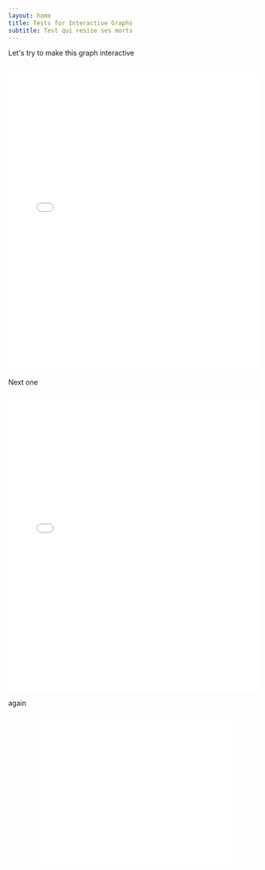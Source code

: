 ```yaml
---
layout: home
title: Tests for Interactive Graphs
subtitle: Test qui resize ses morts
---
```


<div class="main-content">
    <p>Let's try to make this graph interactive</p>
    <br>
    <iframe 
    src="{{ '/assets/data/degree_distribution_dark.html' | relative_url }}"
    style="width: 100%; height: 600px; border: none;">
    </iframe>
    <br>
    <p> Next one </p>
    <iframe 
    src="{{ '/assets/data/common_neighbors_distribution_dark.html' | relative_url }}"
    style="width: 100%; height: 600px; border: none;">
    </iframe> 
    <p> again </p>
    <!-- <iframe 
    src="{{ '/assets/data/node_similarity_distributions_dark_resized.html' | relative_url }}"
    style="width: 100%; height: 600px; border: none;">
    </iframe>  -->
    <div style="text-align:center;">
        <iframe src="/assets/data/node_similarity_distributions_dark_resized.html" width="400" height="300" style="border: none"></iframe>
    </div>  

